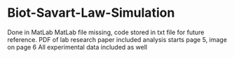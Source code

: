# Biot-Savart-Law-Simulation
Done in MatLab
MatLab file missing, code stored in txt file for future reference.
PDF of lab research paper included
  analysis starts page 5, image on page 6
All experimental data included as well

